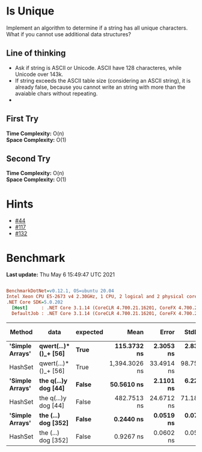 ﻿# Is Unique
Implement an algorithm to determine if a string has all unique characters. 
What if you cannot use additional data structures? 

## Line of thinking
- Ask if string is ASCII or Unicode. ASCII have 128 characteres, while Unicode over 143k.
- If string exceeds the ASCII table size (considering an ASCII string), it is already false, because you cannot write an string with more than the avaiable chars without repeating.
- 

## First Try
**Time Complexity:** O(n)  
**Space Complexity:** O(1)

## Second Try
**Time Complexity:** O(n)  
**Space Complexity:** O(1)



# Hints
- [#44](../../../hints.md#44)
- [#117](../../../hints.md#117)
- [#132](../../../hints.md#132)

# Benchmark

**Last update:** Thu May  6 15:49:47 UTC 2021

``` ini

BenchmarkDotNet=v0.12.1, OS=ubuntu 20.04
Intel Xeon CPU E5-2673 v4 2.30GHz, 1 CPU, 2 logical and 2 physical cores
.NET Core SDK=5.0.202
  [Host]     : .NET Core 3.1.14 (CoreCLR 4.700.21.16201, CoreFX 4.700.21.16208), X64 RyuJIT
  DefaultJob : .NET Core 3.1.14 (CoreCLR 4.700.21.16201, CoreFX 4.700.21.16208), X64 RyuJIT


```
|          Method |                 data | expected |          Mean |      Error |     StdDev |        Median |  Gen 0 |  Gen 1 | Gen 2 | Allocated |
|---------------- |--------------------- |--------- |--------------:|-----------:|-----------:|--------------:|-------:|-------:|------:|----------:|
| **&#39;Simple Arrays&#39;** | **qwert(...)*()_+ [56]** |     **True** |   **115.3732 ns** |  **2.3053 ns** |  **2.8311 ns** |   **116.1381 ns** | **0.0057** |      **-** |     **-** |     **152 B** |
|         HashSet | qwert(...)*()_+ [56] |     True | 1,394.3026 ns | 33.4914 ns | 98.7502 ns | 1,414.3274 ns | 0.0839 |      - |     - |    2216 B |
| **&#39;Simple Arrays&#39;** | **the q(...)y dog [44]** |    **False** |    **50.5610 ns** |  **2.1101 ns** |  **6.2215 ns** |    **51.0943 ns** | **0.0058** |      **-** |     **-** |     **152 B** |
|         HashSet | the q(...)y dog [44] |    False |   482.7513 ns | 24.6712 ns | 71.1821 ns |   456.5579 ns | 0.0844 | 0.0005 |     - |    2216 B |
| **&#39;Simple Arrays&#39;** |  **the (...) dog [352]** |    **False** |     **0.2440 ns** |  **0.0519 ns** |  **0.0710 ns** |     **0.2358 ns** |      **-** |      **-** |     **-** |         **-** |
|         HashSet |  the (...) dog [352] |    False |     0.9267 ns |  0.0602 ns |  0.0534 ns |     0.9292 ns |      - |      - |     - |         - |
